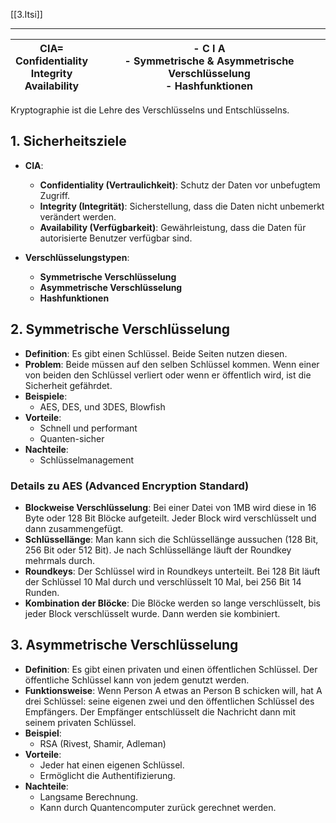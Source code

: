 [[3.Itsi]]
____

| CIA=<br>Confidentiality<br>Integrity<br>Availability | - C I A<br>- Symmetrische & Asymmetrische Verschlüsselung<br>- Hashfunktionen |
| ---------------------------------------------------- | ----------------------------------------------------------------------------- |

Kryptographie ist die Lehre des Verschlüsselns und Entschlüsselns.
## 1. Sicherheitsziele
- **CIA**:
  - **Confidentiality (Vertraulichkeit)**: Schutz der Daten vor unbefugtem Zugriff.
  - **Integrity (Integrität)**: Sicherstellung, dass die Daten nicht unbemerkt verändert werden.
  - **Availability (Verfügbarkeit)**: Gewährleistung, dass die Daten für autorisierte Benutzer verfügbar sind.
  
- **Verschlüsselungstypen**:
  - **Symmetrische Verschlüsselung**
  - **Asymmetrische Verschlüsselung**
  - **Hashfunktionen**
## 2. Symmetrische Verschlüsselung
- **Definition**: Es gibt einen Schlüssel. Beide Seiten nutzen diesen.
- **Problem**: Beide müssen auf den selben Schlüssel kommen. Wenn einer von beiden den Schlüssel verliert oder wenn er öffentlich wird, ist die Sicherheit gefährdet.
- **Beispiele**:
  - AES, DES, und 3DES, Blowfish
- **Vorteile**:
  - Schnell und performant
  - Quanten-sicher
- **Nachteile**:
  - Schlüsselmanagement
### Details zu AES (Advanced Encryption Standard)
- **Blockweise Verschlüsselung**: Bei einer Datei von 1MB wird diese in 16 Byte oder 128 Bit Blöcke aufgeteilt. Jeder Block wird verschlüsselt und dann zusammengefügt.
- **Schlüssellänge**: Man kann sich die Schlüssellänge aussuchen (128 Bit, 256 Bit oder 512 Bit). Je nach Schlüssellänge läuft der Roundkey mehrmals durch.
- **Roundkeys**: Der Schlüssel wird in Roundkeys unterteilt. Bei 128 Bit läuft der Schlüssel 10 Mal durch und verschlüsselt 10 Mal, bei 256 Bit 14 Runden.
- **Kombination der Blöcke**: Die Blöcke werden so lange verschlüsselt, bis jeder Block verschlüsselt wurde. Dann werden sie kombiniert.
## 3. Asymmetrische Verschlüsselung
- **Definition**: Es gibt einen privaten und einen öffentlichen Schlüssel. Der öffentliche Schlüssel kann von jedem genutzt werden.
- **Funktionsweise**: Wenn Person A etwas an Person B schicken will, hat A drei Schlüssel: seine eigenen zwei und den öffentlichen Schlüssel des Empfängers. Der Empfänger entschlüsselt die Nachricht dann mit seinem privaten Schlüssel.
- **Beispiel**:
  - RSA (Rivest, Shamir, Adleman)
- **Vorteile**:
  - Jeder hat einen eigenen Schlüssel.
  - Ermöglicht die Authentifizierung.
- **Nachteile**:
  - Langsame Berechnung.
  - Kann durch Quantencomputer zurück gerechnet werden.